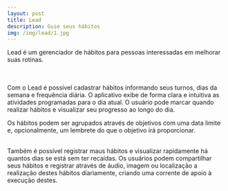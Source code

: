 ```yaml
---
layout: post
title: Lead
description: Guie seus hábitos
img: /img/lead/1.jpg
---
```


Lead é um gerenciador de hábitos para pessoas interessadas em melhorar suas rotinas.

<div class="img_row">
	<img class="col one" src="{{ site.baseurl }}/img/lead/1.jpg" alt="" title="example image"/>
	<img class="col one" src="{{ site.baseurl }}/img/lead/2.jpg" alt="" title="example image"/>
	<img class="col one" src="{{ site.baseurl }}/img/lead/3.jpg" alt="" title="example image"/>
</div>
<br/>
Com o Lead é possível cadastrar hábitos informando seus turnos, dias da semana e frequência diária. O aplicativo exibe de forma clara e intuitiva as atividades programadas para o dia atual.
O usuário pode marcar quando realizar hábitos e visualizar seu progresso ao longo do dia.

Os hábitos podem ser agrupados através de objetivos com uma data limite e, opcionalmente, um lembrete do que o objetivo irá proporcionar.
<div class="img_row">
	<img class="col three" src="{{ site.baseurl }}/img/lead/4.jpg" alt="" title="example image"/>
</div>
<br/>
Também é possível registrar maus hábitos e visualizar rapidamente há quantos dias se está sem ter recaídas. Os usuários podem compartilhar seus hábitos e registrar através de áudio, imagem ou localização a realização destes hábitos diariamente, criando uma corrente de apoio à execução destes.
<div class="img_row">
	<img class="col three" src="{{ site.baseurl }}/img/lead/5.jpg" alt="" title="example image"/>
</div>